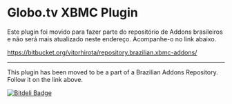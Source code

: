 # Globo.tv XBMC Plugin

Este plugin foi movido para fazer parte do repositório de Addons brasileiros e não será mais atualizado neste endereço. Acompanhe-o no link abaixo.

https://bitbucket.org/vitorhirota/repository.brazilian.xbmc-addons/

---

This plugin has been moved to be a part of a Brazilian Addons Repository. Follow it on the link above.


[![Bitdeli Badge](https://d2weczhvl823v0.cloudfront.net/vitorhirota/plugin.video.globotv/trend.png)](https://bitdeli.com/free "Bitdeli Badge")

